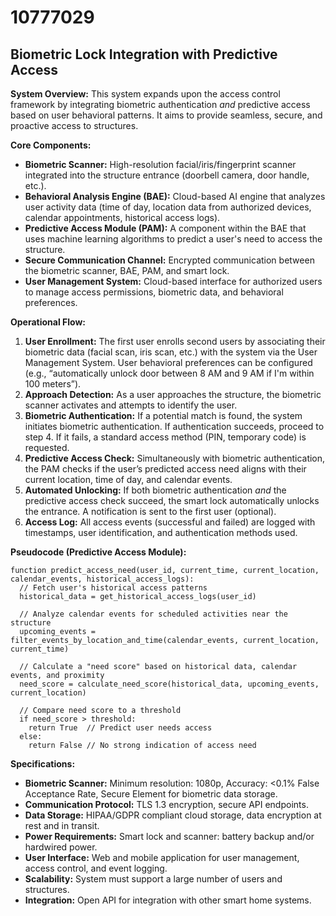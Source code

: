 # 10777029

## Biometric Lock Integration with Predictive Access

**System Overview:** This system expands upon the access control framework by integrating biometric authentication *and* predictive access based on user behavioral patterns. It aims to provide seamless, secure, and proactive access to structures.

**Core Components:**

*   **Biometric Scanner:** High-resolution facial/iris/fingerprint scanner integrated into the structure entrance (doorbell camera, door handle, etc.).
*   **Behavioral Analysis Engine (BAE):** Cloud-based AI engine that analyzes user activity data (time of day, location data from authorized devices, calendar appointments, historical access logs).
*   **Predictive Access Module (PAM):**  A component within the BAE that uses machine learning algorithms to predict a user's need to access the structure.
*   **Secure Communication Channel:** Encrypted communication between the biometric scanner, BAE, PAM, and smart lock.
*   **User Management System:** Cloud-based interface for authorized users to manage access permissions, biometric data, and behavioral preferences.

**Operational Flow:**

1.  **User Enrollment:** The first user enrolls second users by associating their biometric data (facial scan, iris scan, etc.) with the system via the User Management System. User behavioral preferences can be configured (e.g., “automatically unlock door between 8 AM and 9 AM if I'm within 100 meters”).
2.  **Approach Detection:** As a user approaches the structure, the biometric scanner activates and attempts to identify the user.
3.  **Biometric Authentication:** If a potential match is found, the system initiates biometric authentication. If authentication succeeds, proceed to step 4. If it fails, a standard access method (PIN, temporary code) is requested.
4.  **Predictive Access Check:** Simultaneously with biometric authentication, the PAM checks if the user’s predicted access need aligns with their current location, time of day, and calendar events.
5.  **Automated Unlocking:** If both biometric authentication *and* the predictive access check succeed, the smart lock automatically unlocks the entrance. A notification is sent to the first user (optional).
6.  **Access Log:** All access events (successful and failed) are logged with timestamps, user identification, and authentication methods used.

**Pseudocode (Predictive Access Module):**

```
function predict_access_need(user_id, current_time, current_location, calendar_events, historical_access_logs):
  // Fetch user's historical access patterns
  historical_data = get_historical_access_logs(user_id)

  // Analyze calendar events for scheduled activities near the structure
  upcoming_events = filter_events_by_location_and_time(calendar_events, current_location, current_time)

  // Calculate a "need score" based on historical data, calendar events, and proximity
  need_score = calculate_need_score(historical_data, upcoming_events, current_location)

  // Compare need score to a threshold
  if need_score > threshold:
    return True  // Predict user needs access
  else:
    return False // No strong indication of access need
```

**Specifications:**

*   **Biometric Scanner:** Minimum resolution: 1080p, Accuracy: <0.1% False Acceptance Rate, Secure Element for biometric data storage.
*   **Communication Protocol:** TLS 1.3 encryption, secure API endpoints.
*   **Data Storage:** HIPAA/GDPR compliant cloud storage, data encryption at rest and in transit.
*   **Power Requirements:** Smart lock and scanner: battery backup and/or hardwired power.
*   **User Interface:** Web and mobile application for user management, access control, and event logging.
*   **Scalability:** System must support a large number of users and structures.
*   **Integration:** Open API for integration with other smart home systems.